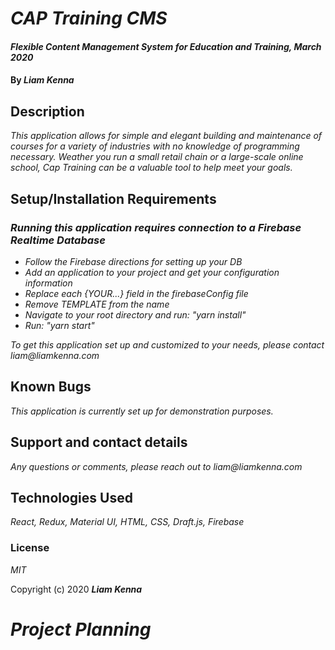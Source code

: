 # _CAP Training CMS_

#### _Flexible Content Management System for Education and Training, March 2020_

#### By _**Liam Kenna**_

## Description

_This application allows for simple and elegant building and maintenance of courses for a variety of industries with no knowledge of programming necessary. Weather you run a small retail chain or a large-scale online school, Cap Training can be a valuable tool to help meet your goals._

## Setup/Installation Requirements

### _Running this application requires connection to a Firebase Realtime Database_

- _Follow the Firebase directions for setting up your DB_
- _Add an application to your project and get your configuration information_
- _Replace each {YOUR...} field in the firebaseConfig file_
- _Remove TEMPLATE from the name_
- _Navigate to your root directory and run: "yarn install"_
- _Run: "yarn start"_

_To get this application set up and customized to your needs, please contact liam@liamkenna.com_

## Known Bugs

_This application is currently set up for demonstration purposes._

## Support and contact details

_Any questions or comments, please reach out to liam@liamkenna.com_

## Technologies Used

_React, Redux, Material UI, HTML, CSS, Draft.js, Firebase_

### License

_MIT_

Copyright (c) 2020 **_Liam Kenna_**

# _Project Planning_
